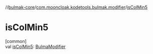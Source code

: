 //[bulmak-core](../../index.md)/[com.mooncloak.kodetools.bulmak.modifier](index.md)/[isColMin5](is-col-min5.md)

# isColMin5

[common]\
val [isColMin5](is-col-min5.md): [BulmaModifier](-bulma-modifier/index.md)
